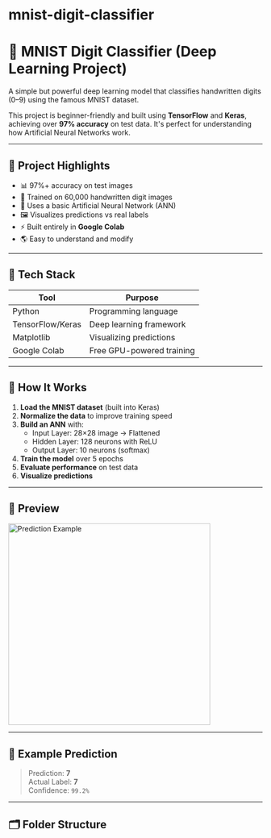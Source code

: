 # mnist-digit-classifier
# 🧠 MNIST Digit Classifier (Deep Learning Project)

A simple but powerful deep learning model that classifies handwritten digits (0–9) using the famous MNIST dataset.

This project is beginner-friendly and built using **TensorFlow** and **Keras**, achieving over **97% accuracy** on test data. It's perfect for understanding how Artificial Neural Networks work.

---

## 📌 Project Highlights

- 📊 97%+ accuracy on test images
- 🔢 Trained on 60,000 handwritten digit images
- 🧠 Uses a basic Artificial Neural Network (ANN)
- 🖼 Visualizes predictions vs real labels
- ⚡ Built entirely in **Google Colab**
- 🌎 Easy to understand and modify

---

## 🚀 Tech Stack

| Tool         | Purpose                        |
|--------------|--------------------------------|
| Python       | Programming language           |
| TensorFlow/Keras | Deep learning framework     |
| Matplotlib   | Visualizing predictions        |
| Google Colab | Free GPU-powered training      |

---

## 🧠 How It Works

1. **Load the MNIST dataset** (built into Keras)
2. **Normalize the data** to improve training speed
3. **Build an ANN** with:
   - Input Layer: 28×28 image → Flattened
   - Hidden Layer: 128 neurons with ReLU
   - Output Layer: 10 neurons (softmax)
4. **Train the model** over 5 epochs
5. **Evaluate performance** on test data
6. **Visualize predictions**

---

## 📸 Preview

<img src="https://github.com/your-username/mnist-digit-classifier/assets/preview.png" alt="Prediction Example" width="400"/>

---

## 🧪 Example Prediction

> Prediction: **7**  
> Actual Label: **7**  
> Confidence: `99.2%`

---

## 🗂 Folder Structure


